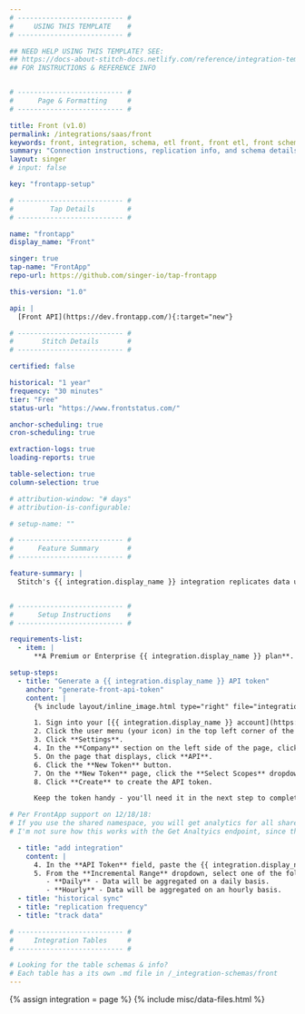 ```yaml
---
# -------------------------- #
#     USING THIS TEMPLATE    #
# -------------------------- #

## NEED HELP USING THIS TEMPLATE? SEE:
## https://docs-about-stitch-docs.netlify.com/reference/integration-templates/saas/
## FOR INSTRUCTIONS & REFERENCE INFO


# -------------------------- #
#      Page & Formatting     #
# -------------------------- #

title: Front (v1.0)
permalink: /integrations/saas/front
keywords: front, integration, schema, etl front, front etl, front schema
summary: "Connection instructions, replication info, and schema details for Stitch's Front integration."
layout: singer
# input: false

key: "frontapp-setup"

# -------------------------- #
#         Tap Details        #
# -------------------------- #

name: "frontapp"
display_name: "Front"

singer: true 
tap-name: "FrontApp"
repo-url: https://github.com/singer-io/tap-frontapp

this-version: "1.0"

api: |
  [Front API](https://dev.frontapp.com/){:target="new"}

# -------------------------- #
#       Stitch Details       #
# -------------------------- #

certified: false 

historical: "1 year"
frequency: "30 minutes"
tier: "Free"
status-url: "https://www.frontstatus.com/"

anchor-scheduling: true
cron-scheduling: true

extraction-logs: true
loading-reports: true

table-selection: true
column-selection: true

# attribution-window: "# days"
# attribution-is-configurable: 

# setup-name: ""

# -------------------------- #
#      Feature Summary       #
# -------------------------- #

feature-summary: |
  Stitch's {{ integration.display_name }} integration replicates data using the {{ integration.api | flatify | strip }}. Refer to the [Schema](#schema) section for a list of objects available for replication.


# -------------------------- #
#      Setup Instructions    #
# -------------------------- #

requirements-list:
  - item: |
      **A Premium or Enterprise {{ integration.display_name }} plan**. These plans include API access, which is required to use Stitch's {{ integration.display_name }} integration. Refer to [{{ integration.display_name }}'s pricing page for more info](https://frontapp.com/pricing){:target="new"}.

setup-steps:
  - title: "Generate a {{ integration.display_name }} API token"
    anchor: "generate-front-api-token"
    content: |
      {% include layout/inline_image.html type="right" file="integrations/front-create-api-token.png" alt="The New API token page in Front" max-width="550px" %}

      1. Sign into your [{{ integration.display_name }} account](https://app.frontapp.com/){:target="new"}.
      2. Click the user menu (your icon) in the top left corner of the page.
      3. Click **Settings**.
      4. In the **Company** section on the left side of the page, click **Plugins & API**.
      5. On the page that displays, click **API**.
      6. Click the **New Token** button.
      7. On the **New Token** page, click the **Select Scopes** dropdown and select the type of resources you want to replicate data from.
      8. Click **Create** to create the API token.

      Keep the token handy - you'll need it in the next step to complete the setup.

# Per FrontApp support on 12/18/18:
# If you use the shared namespace, you will get analytics for all shared inboxes across all teams. If you use the private namespace, you will get analytics for private inboxes that users have marked accessible to the public API (is an individual user setting).
# I'm not sure how this works with the Get Analtyics endpoint, since this metric seems to be team-focused.

  - title: "add integration"
    content: |
      4. In the **API Token** field, paste the {{ integration.display_name }} API token you generated in [Step 1](#generate-front-api-token).
      5. From the **Incremental Range** dropdown, select one of the following options:
         - **Daily** - Data will be aggregated on a daily basis.
         - **Hourly** - Data will be aggregated on an hourly basis.
  - title: "historical sync"
  - title: "replication frequency"
  - title: "track data"

# -------------------------- #
#     Integration Tables     #
# -------------------------- #

# Looking for the table schemas & info?
# Each table has a its own .md file in /_integration-schemas/front
---
```

{% assign integration = page %}
{% include misc/data-files.html %}